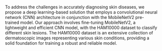 To address the challenges in accurately diagnosing skin diseases, we propose a deep learning-based solution that employs a convolutional neural network (CNN)
architecture in conjunction with the MobileNetV2 pre-trained model. Our approach involves fine-tuning MobileNetV2, a lightweight and efficient CNN model,
with the HAM10000 dataset to classify different skin lesions. The HAM10000 dataset is an extensive collection of dermatoscopic images representing various skin
conditions, providing a solid foundation for training a robust and reliable model.
